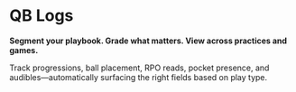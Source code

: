 # QB Logs

**Segment your playbook. Grade what matters. View across practices and games.**

Track progressions, ball placement, RPO reads, pocket presence, and audibles—automatically surfacing the right fields based on play type.